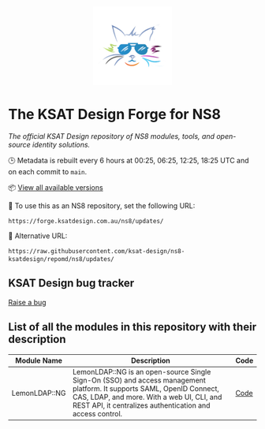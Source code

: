 <p align="center">
  <img src="https://raw.githubusercontent.com/ksat-design/ns8-ksatdesign/main/logo.png" alt="KSAT Design logo" width="160"/>
</p>


# The KSAT Design Forge for NS8

*The official KSAT Design repository of NS8 modules, tools, and open-source identity solutions.*

🕒 Metadata is rebuilt every 6 hours at 00:25, 06:25, 12:25, 18:25 UTC and on each commit to `main`.

📦 [View all available versions](https://raw.githubusercontent.com/ksat-design/ns8-ksatdesign/repomd/ns8/updates/repodata.json)

📘 To use this as an NS8 repository, set the following URL:

    https://forge.ksatdesign.com.au/ns8/updates/


🔁 Alternative URL:

    https://raw.githubusercontent.com/ksat-design/ns8-ksatdesign/repomd/ns8/updates/



## KSAT Design bug tracker

[Raise a bug](https://github.com/ksat-design/dev/issues)

## List of all the modules in this repository with their description

| Module Name | Description | Code |
|-------------|-------------|----------------|
| LemonLDAP::NG | LemonLDAP::NG is an open-source Single Sign-On (SSO) and access management platform. It supports SAML, OpenID Connect, CAS, LDAP, and more. With a web UI, CLI, and REST API, it centralizes authentication and access control. | [Code](https://github.com/ksat-design/ns8-lemonldapng) |


